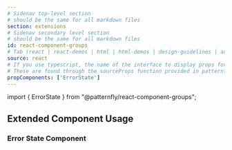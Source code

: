 ```yaml
---
# Sidenav top-level section
# should be the same for all markdown files
section: extensions
# Sidenav secondary level section
# should be the same for all markdown files
id: react-component-groups
# Tab (react | react-demos | html | html-demos | design-guidelines | accessibility)
source: react
# If you use typescript, the name of the interface to display props for
# These are found through the sourceProps function provided in patternfly-docs.source.js
propComponents: ['ErrorState']
---
```


import { ErrorState } from "@patternfly/react-component-groups";

## Extended Component Usage

### Error State Component

```js file="./ErrorStateExample.tsx"

```
